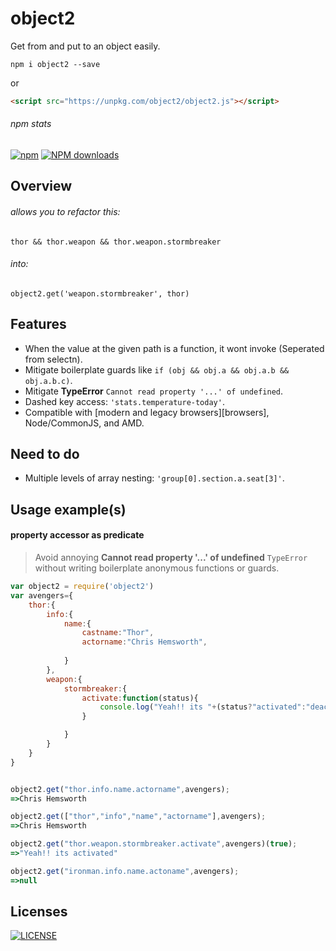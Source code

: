 # object2
Get from and put to an object easily.


```shell
npm i object2 --save
```

or

```html
<script src="https://unpkg.com/object2/object2.js"></script>
```


###### npm stats

[![npm](https://img.shields.io/npm/v/object2.svg)](https://www.npmjs.org/package/object2) [![NPM downloads](https://img.shields.io/npm/dm/object2.svg)](https://www.npmjs.org/package/object2) 


## Overview

###### allows you to refactor this:

    thor && thor.weapon && thor.weapon.stormbreaker 

###### into:

    object2.get('weapon.stormbreaker', thor)


## Features

  - When the value at the given path is a function, it wont invoke (Seperated from selectn).
  - Mitigate boilerplate guards like `if (obj && obj.a && obj.a.b && obj.a.b.c)`.
  - Mitigate **TypeError** `Cannot read property '...' of undefined`.
  - Dashed key access: `'stats.temperature-today'`.
  - Compatible with [modern and legacy browsers][browsers], Node/CommonJS, and AMD.

## Need to do
  - Multiple levels of array nesting: `'group[0].section.a.seat[3]'`.
  
## Usage example(s)

#### property accessor as predicate
> Avoid annoying __Cannot read property '...' of undefined__ `TypeError` without writing boilerplate anonymous functions or guards.

```js
var object2 = require('object2')
var avengers={
    thor:{
        info:{
            name:{
                castname:"Thor",
                actorname:"Chris Hemsworth",
                
            }
        },
        weapon:{
            stormbreaker:{
                activate:function(status){
                    console.log("Yeah!! its "+(status?"activated":"deactivated"));
                }

            }
        }
    }
}


object2.get("thor.info.name.actorname",avengers);
=>Chris Hemsworth

object2.get(["thor","info","name","actorname"],avengers);
=>Chris Hemsworth

object2.get("thor.weapon.stormbreaker.activate",avengers)(true);
=>"Yeah!! its activated"

object2.get("ironman.info.name.actoname",avengers);
=>null
```

## Licenses
[![LICENSE](http://img.shields.io/npm/l/object2.svg)](license)
